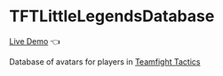 # TFTLittleLegendsDatabase

[Live Demo](https://shielded-ocean-19142.herokuapp.com/) :point_left:

Database of avatars for players in [Teamfight Tactics](https://teamfighttactics.leagueoflegends.com/en-us/)
